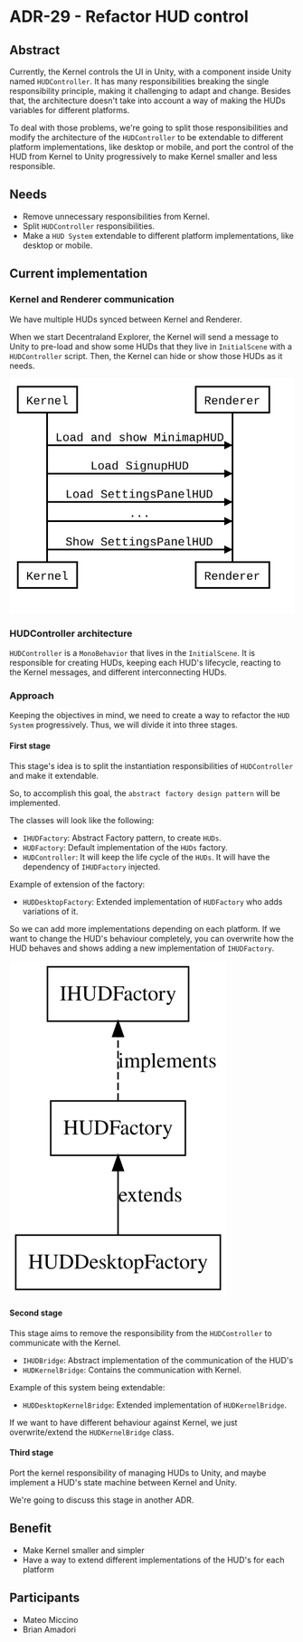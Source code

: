 # ADR-29 - Refactor HUD control

## Abstract

Currently, the Kernel controls the UI in Unity, with a component inside Unity named `HUDController`. It has many responsibilities breaking the single responsibility principle, making it challenging to adapt and change. Besides that, the architecture doesn't take into account a way of making the HUDs variables for different platforms.

To deal with those problems, we're going to split those responsibilities and modify the architecture of the `HUDController` to be extendable to different platform implementations, like desktop or mobile, and port the control of the HUD from Kernel to Unity progressively to make Kernel smaller and less responsible.

## Needs

* Remove unnecessary responsibilities from Kernel.
* Split `HUDController` responsibilities.
* Make a `HUD System` extendable to different platform implementations, like desktop or mobile.

## Current implementation

### Kernel and Renderer communication
We have multiple HUDs synced between Kernel and Renderer.

When we start Decentraland Explorer, the Kernel will send a message to Unity to pre-load and show some HUDs that they live in `InitialScene` with a `HUDController` script. Then, the Kernel can hide or show those HUDs as it needs.

![resources/ADR-29/diagram-1.svg](resources/ADR-29/diagram-1.svg)

### HUDController architecture

`HUDController` is a `MonoBehavior` that lives in the `InitialScene`. It is responsible for creating HUDs, keeping each HUD's lifecycle, reacting to the Kernel messages, and different interconnecting HUDs.

### Approach

Keeping the objectives in mind, we need to create a way to refactor the `HUD System` progressively. Thus, we will divide it into three stages.

#### First stage

This stage's idea is to split the instantiation responsibilities of `HUDController` and make it extendable.

So, to accomplish this goal, the `abstract factory design pattern` will be implemented.

The classes will look like the following:
- `IHUDFactory`: Abstract Factory pattern, to create `HUDs`.
- `HUDFactory`: Default implementation of the `HUDs` factory.
- `HUDController`: It will keep the life cycle of the `HUDs`. It will have the dependency of `IHUDFactory` injected.

Example of extension of the factory:
- `HUDDesktopFactory`: Extended implementation of `HUDFactory` who adds variations of it.

So we can add more implementations depending on each platform. If we want to change the HUD's behaviour completely, you can overwrite how the HUD behaves and shows adding a new implementation of `IHUDFactory`.

![resources/ADR-29/diagram-1.svg](resources/ADR-29/diagram-2.svg)

#### Second stage

This stage aims to remove the responsibility from the `HUDController` to communicate with the Kernel.

- `IHUDBridge`: Abstract implementation of the communication of the HUD's
- `HUDKernelBridge`: Contains the communication with Kernel.

Example of this system being extendable:

- `HUDDesktopKernelBridge`: Extended implementation of `HUDKernelBridge`.

If we want to have different behaviour against Kernel, we just overwrite/extend the `HUDKernelBridge` class.

#### Third stage

Port the kernel responsibility of managing HUDs to Unity, and maybe implement a HUD's state machine between Kernel and Unity.

We're going to discuss this stage in another ADR.

## Benefit

- Make Kernel smaller and simpler
- Have a way to extend different implementations of the HUD's for each platform

## Participants

- Mateo Miccino
- Brian Amadori
